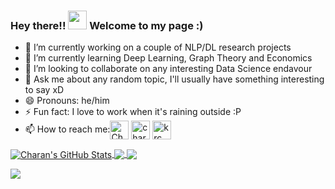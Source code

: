 ### Hey there!! <img src="https://raw.githubusercontent.com/MartinHeinz/MartinHeinz/master/wave.gif" width="30px"> Welcome to my page :)



- 🔭 I’m currently working on a couple of NLP/DL research projects
- 🌱 I’m currently learning Deep Learning, Graph Theory and Economics
- 👯 I’m looking to collaborate on any interesting Data Science endavour
- 💬 Ask me about any random topic, I'll usually have something interesting to say xD
- 😄 Pronouns: he/him
- ⚡ Fun fact: I love to work when it's raining outside :P 
- 📫 How to reach me:<a href="https://www.linkedin.com/in/charan-k-r-6b0721152/" target="blank"><img align="center" src="https://cdn.jsdelivr.net/npm/simple-icons@3.0.1/icons/linkedin.svg" alt="Charan K R" height="30" width="30" /></a>
<a href="https://www.kaggle.com/charankr" target="blank"><img align="center" src="https://cdn.jsdelivr.net/npm/simple-icons@3.0.1/icons/kaggle.svg" alt="charankr" height="30" width="30" /></a>
<a href="https://instagram.com/krc_swaag" target="blank"><img align="center" src="https://cdn.jsdelivr.net/npm/simple-icons@3.0.1/icons/instagram.svg" alt="krc_swaag" height="30" width="30" /></a>


<a href="https://github.com//Charan619/Charan619">
  <img align="center" src="https://github-readme-stats.vercel.app/api?username=Charan619&hide=stars&show_icons=true&line_height=27&count_private=false&theme=shades-of-purple&" alt="Charan's GitHub Stats" />
</a>
<a href="https://github.com/Charan619/Charan619">
  <img align="center" src="https://github-readme-stats.vercel.app/api/top-langs/?username=Charan619&layout=compact&theme=shades-of-purple" />
</a>
<a href="https://github.com/Charan619/Certificates">
  <img align="center" src="https://github-readme-stats.vercel.app/api/pin/?username=Charan619&repo=Certificates&theme=shades-of-purple" />
</a>

![](https://komarev.com/ghpvc/?username=Charan619&color=blue)





